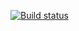 [![Build status](https://ci.appveyor.com/api/projects/status/lt37x10fep85u3us?svg=true)](https://ci.appveyor.com/project/danilka5984ka/testmode)